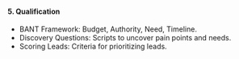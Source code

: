 #### 5. Qualification
   - BANT Framework: Budget, Authority, Need, Timeline.
   - Discovery Questions: Scripts to uncover pain points and needs.
   - Scoring Leads: Criteria for prioritizing leads.